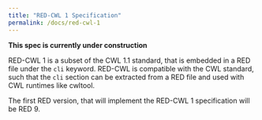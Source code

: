 ```yaml
---
title: "RED-CWL 1 Specification"
permalink: /docs/red-cwl-1
---
```


**This spec is currently under construction**

RED-CWL 1 is a subset of the CWL 1.1 standard, that is embedded in a RED file under the `cli` keyword.
RED-CWL is compatible with the CWL standard, such that the `cli` section can be extracted from a RED file and used with CWL runtimes like cwltool.

The first RED version, that will implement the RED-CWL 1 specification will be RED 9.

